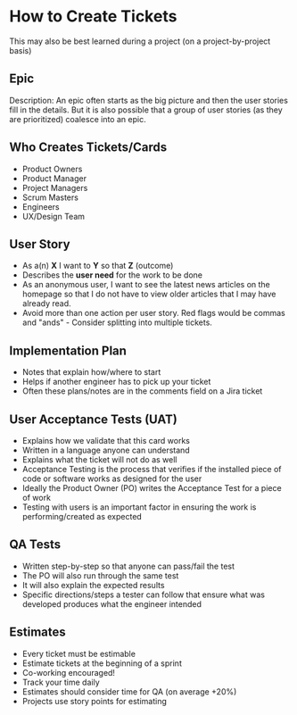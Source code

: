 # How to Create Tickets

This may also be best learned during a project (on a project-by-project basis)

## Epic

Description: An epic often starts as the big picture and then the user stories fill in the details. But it is also possible that a group of user stories (as they are prioritized) coalesce into an epic.

## Who Creates Tickets/Cards

- Product Owners
- Product Manager
- Project Managers
- Scrum Masters
- Engineers
- UX/Design Team

## User Story

- As a(n) **X** I want to **Y** so that **Z** (outcome)
- Describes the **user need** for the work to be done
- As an anonymous user, I want to see the latest news articles on the homepage so that I do not have to view older articles that I may have already read.
- Avoid more than one action per user story. Red flags would be commas and "ands" - Consider splitting into multiple tickets.

## Implementation Plan

- Notes that explain how/where to start
- Helps if another engineer has to pick up your ticket
- Often these plans/notes are in the comments field on a Jira ticket

## User Acceptance Tests (UAT)

- Explains how we validate that this card works
- Written in a language anyone can understand
- Explains what the ticket will not do as well
- Acceptance Testing is the process that verifies if the installed piece of code or software works as designed for the user
- Ideally the Product Owner (PO) writes the Acceptance Test for a piece of work
- Testing with users is an important factor in ensuring the work is performing/created as expected

## QA Tests

- Written step-by-step so that anyone can pass/fail the test
- The PO will also run through the same test
- It will also explain the expected results
- Specific directions/steps a tester can follow that ensure what was developed produces what the engineer intended

## Estimates

- Every ticket must be estimable
- Estimate tickets at the beginning of a sprint
- Co-working encouraged!
- Track your time daily
- Estimates should consider time for QA (on average +20%)
- Projects use story points for estimating
